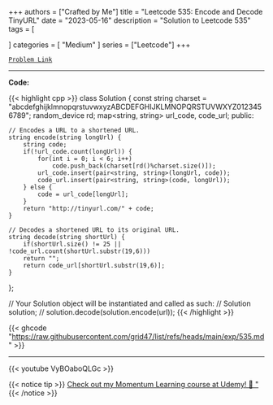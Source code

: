 
+++
authors = ["Crafted by Me"]
title = "Leetcode 535: Encode and Decode TinyURL"
date = "2023-05-16"
description = "Solution to Leetcode 535"
tags = [
    
]
categories = [
    "Medium"
]
series = ["Leetcode"]
+++



[`Problem Link`](https://leetcode.com/problems/encode-and-decode-tinyurl/description/)

---

**Code:**

{{< highlight cpp >}}
class Solution {
    const string charset = "abcdefghijklmnopqrstuvwxyzABCDEFGHIJKLMNOPQRSTUVWXYZ0123456789";
    random_device rd;
    map<string, string> url_code, code_url;
public:

    // Encodes a URL to a shortened URL.
    string encode(string longUrl) {
        string code;
        if(!url_code.count(longUrl)) {
            for(int i = 0; i < 6; i++)
                code.push_back(charset[rd()%charset.size()]);
            url_code.insert(pair<string, string>(longUrl, code));
            code_url.insert(pair<string, string>(code, longUrl));                
        } else {
            code = url_code[longUrl];
        }
        return "http://tinyurl.com/" + code;
    }

    // Decodes a shortened URL to its original URL.
    string decode(string shortUrl) {
        if(shortUrl.size() != 25 || !code_url.count(shortUrl.substr(19,6)))
        return "";
        return code_url[shortUrl.substr(19,6)];
    }
};

// Your Solution object will be instantiated and called as such:
// Solution solution;
// solution.decode(solution.encode(url));
{{< /highlight >}}

{{< ghcode "https://raw.githubusercontent.com/grid47/list/refs/heads/main/exp/535.md" >}}

---

{{< youtube VyBOaboQLGc >}}

{{< notice tip >}}
[Check out my Momentum Learning course at Udemy! 🚀 "](https://www.udemy.com/course/blind-75-the-data-structures-and-algorithms-essentials/)
{{< /notice >}}

